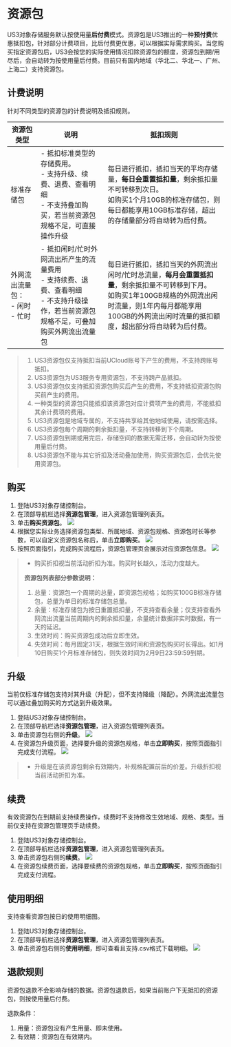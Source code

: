 
# 资源包

US3对象存储服务默认按使用量**后付费**模式。资源包是US3推出的一种**预付费**优惠抵扣包，针对部分计费项目，比后付费更优惠，可以根据实际需求购买。当您购买指定资源包后，US3会按您的实际使用情况扣除资源包的额度，资源包到期/用尽后，会自动转为按使用量后付费。目前只有国内地域（华北二、华北一、广州、上海二）支持资源包。


## 计费说明
针对不同类型的资源包的计费说明及抵扣规则。

| 资源包类型                               | 说明                                                         | 抵扣规则                                                     |
| ---------------------------------------- | ------------------------------------------------------------ | ------------------------------------------------------------ |
| 标准存储包                               | - 抵扣标准类型的存储费用。<br />- 支持升级、续费、退费、查看明细<br />- 不支持叠加购买，若当前资源包规格不足，可直接操作升级 | 每日进行抵扣，抵扣当天的平均存储量，**每日会重置抵扣量**，剩余抵扣量不可转移到次日。<br />如购买1个月10GB的标准存储包，则每日都能享用10GB标准存储，超出的存储量部分将自动转为后付费。 |
| 外网流出流量包：<br />- 闲时<br />- 忙时 | - 抵扣闲时/忙时外网流出所产生的流量费用<br />- 支持续费、退费、查看明细<br />- 不支持升级操作，若当前资源包规格不足，可叠加购买外网流出流量包 | 每日进行抵扣，抵扣当天的外网流出闲时/忙时总流量，**每月会重置抵扣量**，剩余抵扣量不可转移到下月。<br />如购买1年100GB规格的外网流出闲时流量，则1年内每月都能享用100GB的外网流出闲时流量的抵扣额度，超出部分将自动转为后付费。 |

>
> 1. US3资源包仅支持抵扣当前UCloud账号下产生的费用，不支持跨账号抵扣。
> 2. US3资源包为US3服务专用资源包，不支持跨产品抵扣。
> 3. US3资源包仅支持抵扣资源包购买后产生的费用，不支持抵扣资源包购买前产生的费用。
> 4. 一种类型的资源包只能抵扣该资源包对应计费项产生的费用，不能抵扣其余计费项的费用。
> 5. US3资源包是地域专属的，不支持共享给其他地域使用，请按需选择。
> 6. US3资源包每个周期的剩余抵扣量，不支持转移到下个周期。
> 7. US3资源包到期或用完后，存储空间的数据无需迁移，会自动转为按使用量后付费。
> 8. US3资源包不能与其它折扣及活动叠加使用，购买资源包后，会优先使用资源包。
>


## 购买

1. 登陆US3对象存储控制台。
2. 在顶部导航栏选择**资源包管理**，进入资源包管理列表页。
3. 单击**购买资源包**。
 ![](/images/guide/购买资源包指引.png)
4. 根据您实际业务选择资源包类型、所属地域、资源包规格、资源包时长等参数，可以自定义资源包名称后，单击**立即购买**。
![](/images/guide/资源包购买页.png)
5. 按照页面指引，完成购买流程后，资源包管理页会展示对应资源包信息。
![](/images/guide/资源包列表页.png)

> - 购买折扣视当前活动折扣为准。购买时长越久，活动力度越大。
>
> **资源包列表部分参数说明：**
> 1. 总量：资源包一个周期的总量，即资源包规格；如购买100GB标准存储包，总量为单日的标准存储包总量。
> 2. 余量：标准存储包为按日重置抵扣量，不支持查看余量；仅支持查看外网流出流量当前周期内的剩余抵扣量，余量统计数据非实时数据，有一天的延迟。
> 3. 生效时间：购买资源包成功后立即生效。
> 4. 失效时间：每月固定31天，根据生效时间和资源包购买时长得出。如1月10日购买1个月标准存储包，则失效时间为2月9日23:59:59到期。
>

## 升级
当前仅标准存储包支持对其升级（升配），但不支持降级（降配）。外网流出流量包可以通过叠加购买的方式达到升级效果。

1. 登陆US3对象存储控制台。
2. 在顶部导航栏选择**资源包管理**，进入资源包管理列表页。
3. 单击资源包右侧的**升级**。
![](/images/guide/资源包升级指引.png)
4. 在资源包升级页面，选择要升级的资源包规格，单击**立即购买**，按照页面指引完成支付流程。
![](/images/guide/资源包升级页.png)


> - 升级是在该资源包剩余有效期内，补规格配置前后的价差。升级折扣视当前活动折扣为准。

## 续费
有效资源包在到期前支持续费操作，续费时不支持修改生效地域、规格、类型。当前仅支持在资源包管理页手动续费。

1. 登陆US3对象存储控制台。
2. 在顶部导航栏选择**资源包管理**，进入资源包管理列表页。
3. 单击资源包右侧的**续费**。
![](/images/guide/资源包续费页.png)
4. 在资源包续费页面，选择要续费的资源包规格，单击**立即购买**，按照页面指引完成支付流程。

## 使用明细
支持查看资源包按日的使用明细图。

1. 登陆US3对象存储控制台。
2. 在顶部导航栏选择**资源包管理**，进入资源包管理列表页。
3. 单击资源包右侧的**使用明细**，即可查看且支持.csv格式下载明细。
![](/images/guide/资源包使用明细.png)



## 退款规则
资源包退款不会影响存储的数据。资源包退款后，如果当前账户下无抵扣的资源包，则按使用量后付费。

退款条件：
1. 用量：资源包没有产生用量、即未使用。
2. 有效期：资源包在有效期内。
